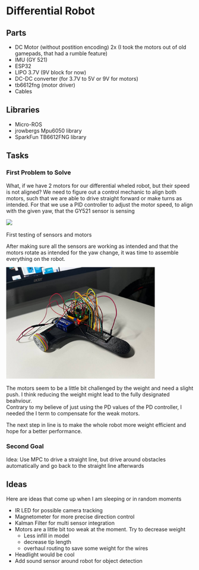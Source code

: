 # Differential Robot

## Parts
- DC Motor (without postition encoding) 2x (I took the motors out of old gamepads, that had a rumble feature)
- IMU (GY 521)
- ESP32
- LIPO 3.7V (9V block for now)
- DC-DC converter (for 3.7V to 5V or 9V for motors)
- tb6612fng (motor driver)
- Cables

## Libraries
- Micro-ROS
- jrowbergs Mpu6050 library
- SparkFun TB6612FNG library

## Tasks
### First Problem to Solve
What, if we have 2 motors for our differential wheled robot, but their speed is not aligned?
We need to figure out a control mechanic to align both motors, such that we are able to drive straight forward or make turns as intended.
For that we use a PID controller to adjust the motor speed, to align with the given yaw, that the GY521 sensor is sensing

<img src="res/hardware_testing.jpg" width="400"/>  

First testing of sensors and motors  

After making sure all the sensors are working as intended and that the motors rotate as intended for the yaw change, it was time to assemble everything on the robot.

<img src="res/ReadyAssembled.jpg" width="400"/> 

The motors seem to be a little bit challenged by the weight and need a slight push. I think reducing the weight might lead to the fully designated beahviour.  
Contrary to my believe of just using the PD values of the PD controller, I needed the I term to compensate for the weak motors. 

The next step in line is to make the whole robot more weight efficient and hope for a better performance.

### Second Goal
Idea: Use MPC to drive a straight line, but drive around obstacles automatically and go back to the straight line afterwards

## Ideas
Here are ideas that come up when I am sleeping or in random moments
- IR LED for possible camera tracking
- Magnetometer for more precise direction control
- Kalman Filter for multi sensor integration
- Motors are a little bit too weak at the moment. Try to decrease weight
    - Less infill in model
    - decrease tip length
    - overhaul routing to save some weight for the wires
- Headlight would be cool
- Add sound sensor around robot for object detection
